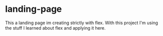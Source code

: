 # landing-page

This a landing page im creating strictly with flex. With this project I'm using the stuff I learned about flex and applying it here.